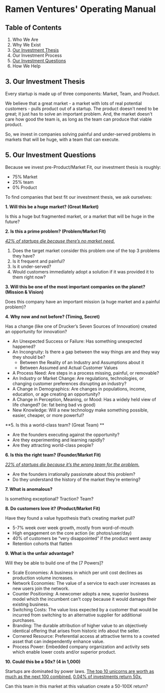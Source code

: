 # Ramen Ventures' Operating Manual

## Table of Contents

1. Who We Are
2. Why We Exist
3. [Our Investment Thesis](#our-investment-thesis)
4. Our Investment Process
5. [Our Investment Questions](#our-investment-questions)
6. How We Help

## 3. Our Investment Thesis
Every startup is made up of three components: Market, Team, and Product.

We believe that a great market - a market with lots of real potential customers - pulls product out of a startup. The product doesn't need to be great; it just has to solve an important problem. And, the market doesn't care how good the team is, as long as the team can produce that viable product.

So, we invest in companies solving painful and under-served problems in markets that will be huge, with a team that can execute.

## 5. Our Investment Questions
Because we invest pre-Product/Market Fit, our investment thesis is roughly:
- 75% Market
- 25% team
- 0% Product

To find companies that best fit our investment thesis, we ask ourselves:

**1. Will this be a huge market? (Great Market)**

Is this a huge but fragmented market, or a market that will be huge in the future?

**2. Is this a prime problem? (Problem/Market Fit)**

[_42% of startups die because there’s no market need._](https://www.cbinsights.com/research/startup-failure-reasons-top/)
1. Does the target market consider this problem one of the top 3 problems they have?
2. Is it frequent and painful?
3. Is it under-served?
4. Would customers immediately adopt a solution if it was provided it to them right now?

**3. Will this be one of the most important companies on the planet? (Mission & Vision)**

Does this company have an important mission (a huge market and a painful problem)?

**4. Why now and not before? (Timing, Secret)**

Has a change (like one of Drucker’s Seven Sources of Innovation) created an opportunity for innovation?
- An Unexpected Success or Failure: Has something unexpected happened?
- An Incongruity: Is there a gap between the way things are and they way they should be?
	- Between the Reality of an Industry and Assumptions about it
	- Between Assumed and Actual Customer Values
- A Process Need: Are steps in a process missing, painful, or removable?
- An Industry or Market Change: Are regulations, technologies, or changing customer preferences disrupting an industry?
- A Change in Demographics: Are changes in populations, income, education, or age creating an opportunity?
- A Change in Perception, Meaning, or Mood: Has a widely held view of life changed? (ie: fat being bad vs good)
- New Knowledge: Will a new technology make something possible, easier, cheaper, or more powerful?

**5. Is this a world-class team? (Great Team) **

- Are the founders executing against the opportunity?
- Are they experimenting and learning rapidly?
- Are they attracting world-class people?

**6. Is this the right team? (Founder/Market Fit)**

[_22% of startups die because it’s the wrong team for the problem._](https://www.cbinsights.com/research/startup-failure-reasons-top/)
- Are the founders irrationally passionate about this problem?
- Do they understand the history of the market they’re entering?

**7. What is anomalous?**

Is something exceptional? Traction? Team?

**8. Do customers love it? (Product/Market Fit)**

Have they found a value hypothesis that’s creating market pull?
- 5-7% week over week growth, mostly from word-of-mouth
- High engagement on the core action (ie: photos/user/day)
- 40% of customers be “very disappointed” if the product went away
- Retention cohorts that flatten

**9. What is the unfair advantage?**

Will they be able to build one of the [7 Powers]?
- Scale Economies: A business in which per unit cost declines as production volume increases.
- Network Economies: The value of a service to each user increases as new users join the network.
- Counter Positioning: A newcomer adopts a new, superior business model which the incumbent can’t copy because it would damage their existing business.
- Switching Costs: The value loss expected by a customer that would be incurred from switching to an alternative supplier for additional purchases.
- Branding: The durable attribution of higher value to an objectively identical offering that arises from historic info about the seller.
- Cornered Resource: Preferential access at attractive terms to a coveted asset that can independently enhance value.
- Process Power: Embedded company organization and activity sets which enable lower costs and/or superior product.

**10. Could this be a 50x? (4 in 1,000)**

Startups are dominated by power laws. [The top 10 unicorns are worth as much as the next 100 combined.](https://www.cbinsights.com/research/unicorn-power-law/) [0.04% of investments return 50x.](https://www.sethlevine.com/archives/2014/08/venture-outcomes-are-even-more-skewed-than-you-think.html)

Can this team in this market at this valuation create a 50-100X return?
